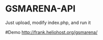 # GSMARENA-API
Just upload, modify index.php, and run it

#Demo
http://frank.heliohost.org/gsmarena/
